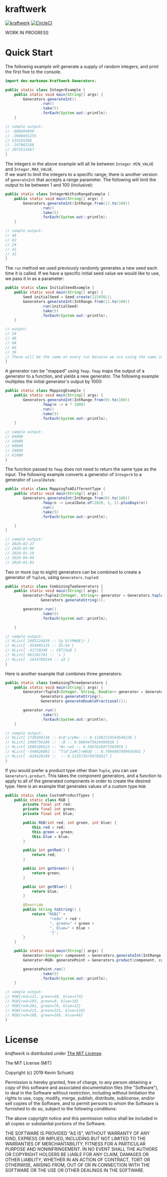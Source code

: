 # kraftwerk

[![kraftwerk](https://img.shields.io/maven-central/v/dev.marksman/kraftwerk.svg)](http://search.maven.org/#search%7Cga%7C1%7Cdev.marksman.kraftwerk)
[![CircleCI](https://circleci.com/gh/kschuetz/kraftwerk.svg?style=svg)](https://circleci.com/gh/kschuetz/kraftwerk)

WORK IN PROGRESS

# Quick Start

The following example will generate a supply of random integers, and print the first five to the console.

```java
import dev.marksman.kraftwerk.Generators;

public static class IntegerExample {
    public static void main(String[] args) {
        Generators.generateInt()
                .run()
                .take(5)
                .forEach(System.out::println);
    }       

// sample output:
// -806894999
// -2088055255
// 519165596
// -247082188
// 2073514567        
}
```      

The integers in the above example will all lie between `Integer.MIN_VALUE` and `Integer.MAX_VALUE`.  
If we want to limit the integers to a specific range, there is another version of `generateInt` that accepts a range parameter.
The following will limit the output to be between 1 and 100 (inclusive):

```java 
public static class IntegerWithinRangeExample {
    public static void main(String[] args) {
        Generators.generateInt(IntRange.from(1).to(100))
                .run()
                .take(5)
                .forEach(System.out::println);
    }  

// sample output:
// 48
// 82
// 24
// 41
// 32
}
```

The `run` method we used previously randomly generates a new seed each time it is called.  If we have a specific
initial seed value we would like to use, we pass it in as a parameter:

```java
public static class InitialSeedExample {
    public static void main(String[] args) {
        Seed initialSeed = Seed.create(123456L);
        Generators.generateInt(IntRange.from(1).to(100))
                .run(initialSeed)
                .take(5)
                .forEach(System.out::println);
    }       

// output:
// 24
// 48
// 68
// 86
// 39    
// These will be the same on every run because we are using the same initial seed.
}
```                          

A generator can be "mapped" using `fmap`.  `fmap` maps the output of a generator to a function, and yields a new generator.
The following example multiplies the initial generator's output by 1000:

```java
public static class MappingExample {
    public static void main(String[] args) {
        Generators.generateInt(IntRange.from(0).to(100))
                .fmap(n -> n * 1000)
                .run()
                .take(5)
                .forEach(System.out::println);
    }       

// sample output:
// 64000
// 34000
// 60000
// 58000
// 61000
}
```    

The function passed to `fmap` does not need to return the same type as the input.  The following example converts a generator
of `Integer`s to a generator of `LocalDate`s:

```java
public static class MappingToADifferentType {
    public static void main(String[] args) {
        Generators.generateInt(IntRange.from(0).to(100))
                .fmap(n -> LocalDate.of(2020, 1, 1).plusDays(n))
                .run()
                .take(5)
                .forEach(System.out::println);

    }
}  

// sample output:
// 2020-02-27
// 2020-03-08
// 2020-01-19
// 2020-04-09
// 2020-01-03
```        

Two or more (up to eight) generators can be combined to create a generator of `Tuple`s, using `Generators.tupled`:

```java
public static class CombiningTwoGenerators {
    public static void main(String[] args) {
        Generator<Tuple2<Integer, String>> generator = Generators.tupled(Generators.generateInt(),
                Generators.generateString());

        generator.run()
                .take(5)
                .forEach(System.out::println);

    }  

// sample output:
// HList{ 1085224429 :: Sp`b}tM#@E|r }
// HList{ -354995125 :: Zh:b4 }
// HList{ -41728349 :: C8T[8aD }
// HList{ 981101761 :: 'z }
// HList{ -1434780244 :: uX }
}
```        

Here is another example that combines three generators:

```java
public static class CombiningThreeGenerators {
    public static void main(String[] args) {
        Generator<Tuple3<Integer, String, Double>> generator = Generators.tupled(Generators.generateInt(),
                Generators.generateString(),
                Generators.generateDoubleFractional());

        generator.run()
                .take(5)
                .forEach(System.out::println);
    }      

// sample output:
// HList{ 1730204138 :: A(@'y)p#e: :: 0.11402224544546236 }
// HList{ 1909756109 :: ';B :: 0.9884475029496926 }
// HList{ 1809180523 :: "W>.<eS :: 0.5097816977203855 }
// HList{ -540828092 :: ^Tld^2a#C}>N6U@ :: 0.7904007899645681 }
// HList{ -829429249 ::  :: 0.3125739749760317 }
}
```        

If you would prefer a product type other than `Tuple`, you can use `Generators.product`.  This takes the component generators,
and a function to apply to all of the generated components in order to create the desired type.  Here is an example that
generates values of a custom type `RGB`:
                                       
```java
public static class CustomProductTypes {
    public static class RGB {
        private final int red;
        private final int green;
        private final int blue;

        public RGB(int red, int green, int blue) {
            this.red = red;
            this.green = green;
            this.blue = blue;
        }

        public int getRed() {
            return red;
        }

        public int getGreen() {
            return green;
        }

        public int getBlue() {
            return blue;
        }

        @Override
        public String toString() {
            return "RGB{" +
                    "red=" + red +
                    ", green=" + green +
                    ", blue=" + blue +
                    '}';
        }
    }      

    public static void main(String[] args) {
        Generator<Integer> component = Generators.generateInt(IntRange.inclusive(0, 255));
        Generator<RGB> generatePoint = Generators.product(component, component, component, RGB::new);

        generatePoint.run()
                .take(5)
                .forEach(System.out::println);
    } 

// sample output:
// RGB{red=121, green=48, blue=174}
// RGB{red=193, green=0, blue=18}
// RGB{red=201, green=76, blue=22}
// RGB{red=221, green=221, blue=118}
// RGB{red=188, green=169, blue=66}
}
```

# <a name="license">License</a>

*kraftwerk* is distributed under [The MIT License](http://choosealicense.com/licenses/mit/).

The MIT License (MIT)

Copyright (c) 2019 Kevin Schuetz

Permission is hereby granted, free of charge, to any person obtaining a copy
of this software and associated documentation files (the "Software"), to deal
in the Software without restriction, including without limitation the rights
to use, copy, modify, merge, publish, distribute, sublicense, and/or sell
copies of the Software, and to permit persons to whom the Software is
furnished to do so, subject to the following conditions:

The above copyright notice and this permission notice shall be included in all
copies or substantial portions of the Software.

THE SOFTWARE IS PROVIDED "AS IS", WITHOUT WARRANTY OF ANY KIND, EXPRESS OR
IMPLIED, INCLUDING BUT NOT LIMITED TO THE WARRANTIES OF MERCHANTABILITY,
FITNESS FOR A PARTICULAR PURPOSE AND NONINFRINGEMENT. IN NO EVENT SHALL THE
AUTHORS OR COPYRIGHT HOLDERS BE LIABLE FOR ANY CLAIM, DAMAGES OR OTHER
LIABILITY, WHETHER IN AN ACTION OF CONTRACT, TORT OR OTHERWISE, ARISING FROM,
OUT OF OR IN CONNECTION WITH THE SOFTWARE OR THE USE OR OTHER DEALINGS IN THE
SOFTWARE.
